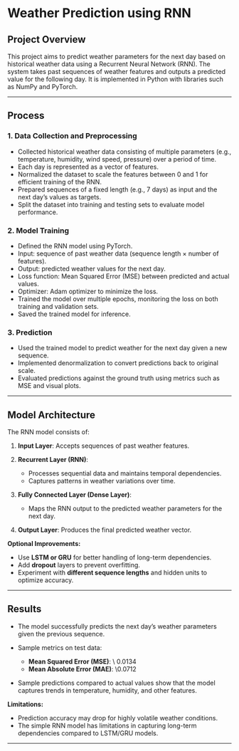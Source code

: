 
# Weather Prediction using RNN

## Project Overview

This project aims to predict weather parameters for the next day based on historical weather data using a Recurrent Neural Network (RNN). The system takes past sequences of weather features and outputs a predicted value for the following day. It is implemented in Python with libraries such as NumPy and PyTorch.

---

## Process

### 1. Data Collection and Preprocessing

* Collected historical weather data consisting of multiple parameters (e.g., temperature, humidity, wind speed, pressure) over a period of time.
* Each day is represented as a vector of features.
* Normalized the dataset to scale the features between 0 and 1 for efficient training of the RNN.
* Prepared sequences of a fixed length (e.g., 7 days) as input and the next day’s values as targets.
* Split the dataset into training and testing sets to evaluate model performance.

### 2. Model Training

* Defined the RNN model using PyTorch.
* Input: sequence of past weather data (sequence length × number of features).
* Output: predicted weather values for the next day.
* Loss function: Mean Squared Error (MSE) between predicted and actual values.
* Optimizer: Adam optimizer to minimize the loss.
* Trained the model over multiple epochs, monitoring the loss on both training and validation sets.
* Saved the trained model for inference.

### 3. Prediction

* Used the trained model to predict weather for the next day given a new sequence.
* Implemented denormalization to convert predictions back to original scale.
* Evaluated predictions against the ground truth using metrics such as MSE and visual plots.


---

## Model Architecture

The RNN model consists of:

1. **Input Layer**: Accepts sequences of past weather features.
2. **Recurrent Layer (RNN)**:

   * Processes sequential data and maintains temporal dependencies.
   * Captures patterns in weather variations over time.
3. **Fully Connected Layer (Dense Layer)**:

   * Maps the RNN output to the predicted weather parameters for the next day.
4. **Output Layer**: Produces the final predicted weather vector.

**Optional Improvements:**

* Use **LSTM or GRU** for better handling of long-term dependencies.
* Add **dropout** layers to prevent overfitting.
* Experiment with **different sequence lengths** and hidden units to optimize accuracy.

---

## Results

* The model successfully predicts the next day’s weather parameters given the previous sequence.
* Sample metrics on test data:

  * **Mean Squared Error (MSE)**: \ 0.0134
  * **Mean Absolute Error (MAE)**: \0.0712
* Sample predictions compared to actual values show that the model captures trends in temperature, humidity, and other features.

**Limitations:**

* Prediction accuracy may drop for highly volatile weather conditions.
* The simple RNN model has limitations in capturing long-term dependencies compared to LSTM/GRU models.

---




